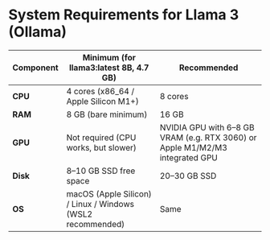 # System Requirements for Llama 3 (Ollama)

| Component | Minimum (for llama3:latest 8B, 4.7 GB) | Recommended |
|-----------|-----------------------------------------|-------------|
| **CPU**   | 4 cores (x86_64 / Apple Silicon M1+) | 8 cores |
| **RAM**   | 8 GB (bare minimum) | 16 GB |
| **GPU**   | Not required (CPU works, but slower) | NVIDIA GPU with 6–8 GB VRAM (e.g. RTX 3060) or Apple M1/M2/M3 integrated GPU |
| **Disk**  | 8–10 GB SSD free space | 20–30 GB SSD |
| **OS**    | macOS (Apple Silicon) / Linux / Windows (WSL2 recommended) | Same |
